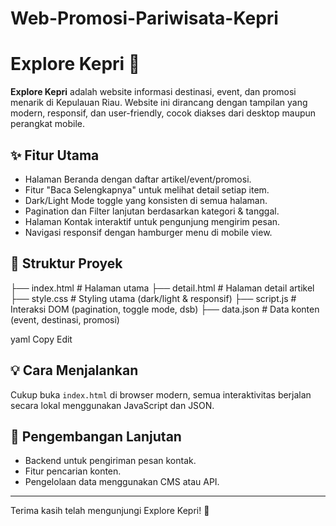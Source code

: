 # Web-Promosi-Pariwisata-Kepri
# Explore Kepri 🌴

**Explore Kepri** adalah website informasi destinasi, event, dan promosi menarik di Kepulauan Riau. Website ini dirancang dengan tampilan yang modern, responsif, dan user-friendly, cocok diakses dari desktop maupun perangkat mobile.

## ✨ Fitur Utama

- Halaman Beranda dengan daftar artikel/event/promosi.
- Fitur "Baca Selengkapnya" untuk melihat detail setiap item.
- Dark/Light Mode toggle yang konsisten di semua halaman.
- Pagination dan Filter lanjutan berdasarkan kategori & tanggal.
- Halaman Kontak interaktif untuk pengunjung mengirim pesan.
- Navigasi responsif dengan hamburger menu di mobile view.

## 📁 Struktur Proyek

├── index.html # Halaman utama
├── detail.html # Halaman detail artikel
├── style.css # Styling utama (dark/light & responsif)
├── script.js # Interaksi DOM (pagination, toggle mode, dsb)
├── data.json # Data konten (event, destinasi, promosi)

yaml
Copy
Edit

## 💡 Cara Menjalankan

Cukup buka `index.html` di browser modern, semua interaktivitas berjalan secara lokal menggunakan JavaScript dan JSON.

## 🔧 Pengembangan Lanjutan

- Backend untuk pengiriman pesan kontak.
- Fitur pencarian konten.
- Pengelolaan data menggunakan CMS atau API.

---

Terima kasih telah mengunjungi Explore Kepri! 🎉
